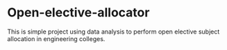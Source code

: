 # Open-elective-allocator
This is simple project using data analysis to perform open elective subject allocation in engineering colleges. 
